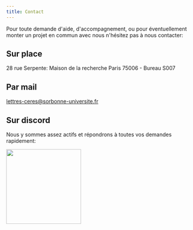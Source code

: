 ```yaml
---
title: Contact
---
```


Pour toute demande d'aide, d'accompagnement, ou pour éventuellement monter un projet en commun avec nous n'hésitez pas à nous contacter:

## Sur place

28 rue Serpente: Maison de la recherche Paris 75006 - Bureau S007

## Par mail 

lettres-ceres@sorbonne-universite.fr

## Sur discord

Nous y sommes assez actifs et répondrons à toutes vos demandes rapidement:

<a href="https://discord.gg/9gba6KUzQm"><img style="width: 200px" src="https://betterfasteracademy.com/wp-content/uploads/2021/01/Discord.png"></a>